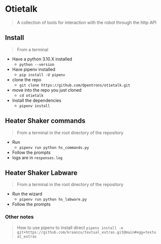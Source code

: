# Otietalk

> A collection of tools for interaction with the robot through the http API

## Install

> From a terminal

- Have a python 3.10.X installed
  - `python --version`
- Have pipenv installed
  - `pip install -U pipenv`
- clone the repo
  - `git clone https://github.com/Opentrons/otietalk.git`
- move into the repo you just cloned
  - `cd otietalk`
- Install the dependencies
  - `pipenv install`

## Heater Shaker commands

> From a terminal in the root directory of the repository

- Run
  - `pipenv run python hs_commands.py`
- Follow the prompts
- logs are in `responses.log`

## Heater Shaker Labware

> From a terminal in the root directory of the repository

- Run the wizard
  - `pipenv run python hs_labware.py`
- Follow the prompts

### Other notes

> How to use pipenv to install direct `pipenv install -e git+https://github.com/kraanzu/textual_extras.git@main#egg=textual_extras`
